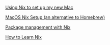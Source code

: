 [Using Nix to set up my new Mac](https://adrianhesketh.com/2020/07/03/mac-setup-with-nix-darwin/)

[MacOS Nix Setup (an alternative to Homebrew)](https://wickedchicken.github.io/post/macos-nix-setup/)

[Package management with Nix](https://matthisk.com/nix-for-reproducible-development-environments/)

[How to Learn Nix](https://ianthehenry.com/posts/how-to-learn-nix/introduction/)
